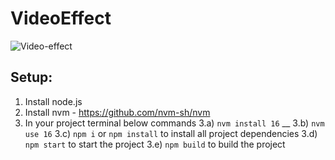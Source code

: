 # VideoEffect

![Video-effect](https://github.com/NiharikaSareen/VideoEffect/blob/master/Video-effect.gif)


## Setup:

1. Install node.js
2. Install nvm - https://github.com/nvm-sh/nvm
3. In your project terminal below commands 
  3.a) `nvm install 16` __
  3.b) `nvm use 16`
  3.c) `npm i` or `npm install` to install all project dependencies
  3.d) `npm start` to start the project
  3.e) `npm build` to build the project
